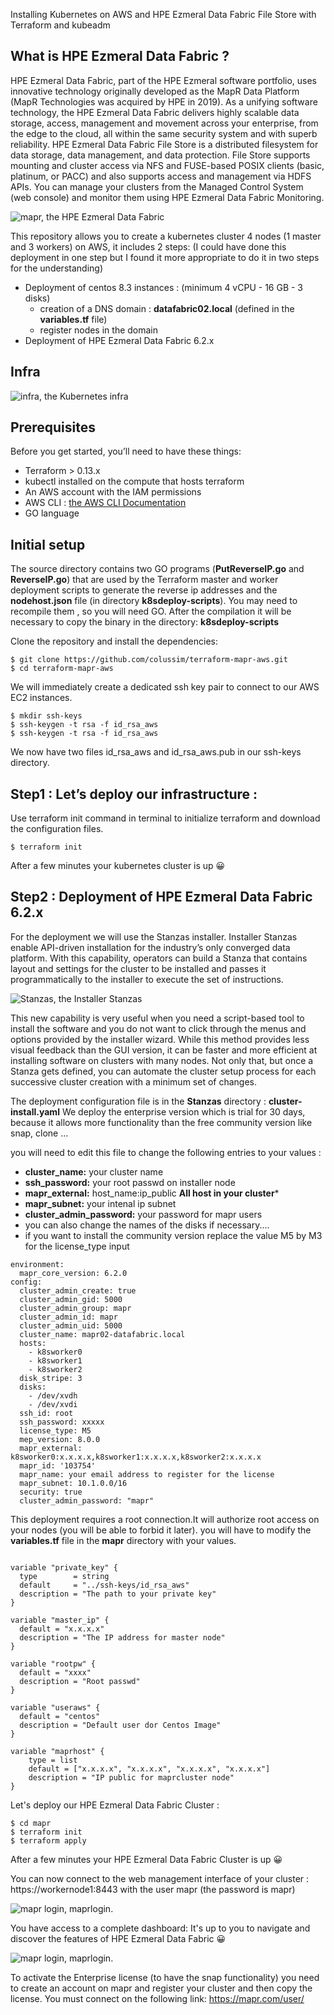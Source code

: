 Installing Kubernetes on AWS and HPE Ezmeral Data Fabric File Store with Terraform and kubeadm


## What is HPE Ezmeral Data Fabric ?

HPE Ezmeral Data Fabric, part of the HPE Ezmeral software portfolio, uses innovative technology originally developed as the MapR Data Platform (MapR Technologies was acquired by HPE in 2019). As a unifying software technology, the HPE Ezmeral Data Fabric delivers highly scalable data storage, access, management and movement across your enterprise, from the edge to the cloud, all within the same security system and with superb reliability.
HPE Ezmeral Data Fabric File Store is a distributed filesystem for data storage, data management, and data protection. File Store supports mounting and cluster access via NFS and FUSE-based POSIX clients (basic, platinum, or PACC) and also supports access and management via HDFS APIs.
You can manage your clusters from the Managed Control System (web console) and monitor them using HPE Ezmeral Data Fabric Monitoring. 

![mapr, the HPE Ezmeral Data Fabric](/images/MapR-XD-Architectural_Graphic.png)

This repository allows you to create a kubernetes cluster 4 nodes (1 master and 3 workers) on AWS, it includes 2 steps: (I could have done this deployment in one step but I found it more appropriate to do it in two steps for the understanding)
 - Deployment of centos 8.3 instances : (minimum 4 vCPU - 16 GB - 3 disks)
    - creation of a DNS domain : **datafabric02.local** (defined in the **variables.tf** file)
    - register nodes in the domain 
 - Deployment of HPE Ezmeral Data Fabric 6.2.x

## Infra
![infra, the Kubernetes infra](/images/archi.png)

## Prerequisites

Before you get started, you’ll need to have these things:
* Terraform > 0.13.x
* kubectl installed on the compute that hosts terraform
* An AWS account with the IAM permissions
* AWS CLI : [the AWS CLI Documentation](https://github.com/aws/aws-cli/tree/v2)
* GO language

## Initial setup

The source directory contains two GO programs (**PutReverseIP.go** and **ReverseIP.go**) that are used by the Terraform master and worker deployment scripts to generate the reverse ip addresses and the **nodehost.json** file (in directory **k8sdeploy-scripts**).
You may need to recompile them , so you will need GO. After the compilation it will be necessary to copy the binary in the directory: **k8sdeploy-scripts**


Clone the repository and install the dependencies:

```
$ git clone https://github.com/colussim/terraform-mapr-aws.git
$ cd terraform-mapr-aws
```

We will immediately create a dedicated ssh key pair to connect to our AWS EC2 instances.

```
$ mkdir ssh-keys
$ ssh-keygen -t rsa -f id_rsa_aws
$ ssh-keygen -t rsa -f id_rsa_aws
```

We now have two files id_rsa_aws and id_rsa_aws.pub in our ssh-keys directory.

## Step1 : Let’s deploy our infrastructure :

Use terraform init command in terminal to initialize terraform and download the configuration files.


```
$ terraform init
```
After a few minutes your kubernetes cluster is up 😀 

## Step2 : Deployment of HPE Ezmeral Data Fabric 6.2.x

For the deployment we will use the Stanzas installer.
Installer Stanzas enable  API-driven installation for the industry’s only converged data platform.  With this capability, operators can build a Stanza that contains layout  and settings for the cluster to be installed and passes it  programmatically to the installer to execute the set of instructions.

![Stanzas, the Installer Stanzas](/images/stanza.png)

This  new capability is very useful when you need a script-based tool to  install the software and you do not want to click through the menus and  options provided by the installer wizard. While this method provides  less visual feedback than the GUI version, it can be faster and more  efficient at installing software on clusters with many nodes. Not only  that, but once a Stanza gets defined, you can automate the cluster setup  process for each successive cluster creation with a minimum set of  changes.


The deployment configuration file is in the **Stanzas** directory : **cluster-install.yaml**
We deploy the enterprise version which is trial for 30 days, because it allows more functionality than the free community version like snap, clone ...

you will need to edit this file to change the following entries to your values :

- **cluster_name:** your cluster name
- **ssh_password:** your root passwd on installer node
- **mapr_external:** host_name:ip_public  **All host in your cluster***
- **mapr_subnet:** your intenal ip subnet
- **cluster_admin_password:** your password for mapr users
- you can also change the names of the disks if necessary....
- if you want to install the community version replace the value M5 by M3 for the license_type input

```
environment:
  mapr_core_version: 6.2.0
config:
  cluster_admin_create: true
  cluster_admin_gid: 5000
  cluster_admin_group: mapr
  cluster_admin_id: mapr
  cluster_admin_uid: 5000
  cluster_name: mapr02-datafabric.local
  hosts:
    - k8sworker0 
    - k8sworker1 
    - k8sworker2 
  disk_stripe: 3
  disks:
    - /dev/xvdh
    - /dev/xvdi
  ssh_id: root 
  ssh_password: xxxxx
  license_type: M5
  mep_version: 8.0.0
  mapr_external: k8sworker0:x.x.x.x,k8sworker1:x.x.x.x,k8sworker2:x.x.x.x
  mapr_id: '103754'
  mapr_name: your email address to register for the license
  mapr_subnet: 10.1.0.0/16
  security: true
  cluster_admin_password: "mapr"
```
This deployment requires a root connection.It will authorize root access on your nodes (you will be able to forbid it later). you will have to modify the **variables.tf** file in the **mapr** directory with your values.

```

variable "private_key" {
  type        = string
  default     = "../ssh-keys/id_rsa_aws"
  description = "The path to your private key"
}

variable "master_ip" {
  default = "x.x.x.x" 
  description = "The IP address for master node"
}

variable "rootpw" {
  default = "xxxx"
  description = "Root passwd"
}

variable "useraws" {
  default = "centos"
  description = "Default user dor Centos Image"
}

variable "maprhost" {
    type = list
    default = ["x.x.x.x", "x.x.x.x", "x.x.x.x", "x.x.x.x"]
    description = "IP public for maprcluster node"
}

```

Let's deploy our HPE Ezmeral Data Fabric Cluster :

```
$ cd mapr
$ terraform init
$ terraform apply

```

After a few minutes your HPE Ezmeral Data Fabric Cluster is up 😀 

You can now connect to the web management interface of your cluster : https://workernode1:8443 with the user mapr (the password is mapr)

![mapr login, maprlogin](/images/login2-ui.png).

You have access to a complete dashboard: 
It's up to you to navigate and discover the features of HPE Ezmeral Data Fabric 😀 

![mapr login, maprlogin](/images/dashboard-infos1.png).

To activate the Enterprise license (to have the snap functionality) you need to create an account on mapr and register your cluster and then copy the license.
You must connect on the following link: https://mapr.com/user/

